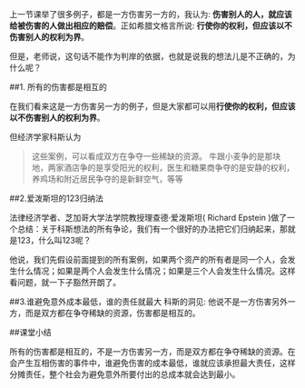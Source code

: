 上一节课举了很多例子，都是一方伤害另一方的，我认为:  **伤害别人的人，就应该给被伤害的人做出相应的赔偿**。正如希腊文格言所说: **行使你的权利，但应该以不伤害别人的权利为界**。

但是，老师说，这句话不能作为判岸的依据，也就是说我的想法儿是不正确的，为什么呢？

##1. 所有的伤害都是相互的

在我们看来这是一方伤害另一方的例子，但是大家都可以用**行使你的权利，但应该以不伤害别人的权利为界**。

但经济学家科斯认为
> 这些案例，可以看成双方在争夺一些稀缺的资源。
> 牛跟小麦争的是那块地，两家酒店争的是享受阳光的权利，医生和糖果商争夺的是安静的权利，养鸡场和附近居民争夺的是新鲜空气，等等

##2.爱泼斯坦的123归纳法

法律经济学者、芝加哥大学法学院教授理查德·爱泼斯坦( Richard Epstein )做了一个总结：关于科斯想法的所有争论，我们有一个很好的办法把它们归纳起来，那就是123，什么叫123呢？

他说，我们先假设前面提到的所有案例，如果两个资产的所有者是同一个人，会发生什么情况；如果是两个人会发生什么情况；如果是三个人会发生什么情况。这样看问题，就一下子豁然开朗了。

##3.谁避免意外成本最低，谁的责任就最大
科斯的洞见: 他说不是一方伤害另外一方，而是双方都在争夺稀缺的资源，伤害都是相互的。

##课堂小结

所有的伤害都是相互的，不是一方伤害另一方，而是双方都在争夺稀缺的资源。在会产生互相伤害的事件中，谁避免伤害的成本最低，谁就应该承担最大责任，这样分摊责任，整个社会为避免意外所要付出的总成本就会达到最小。
